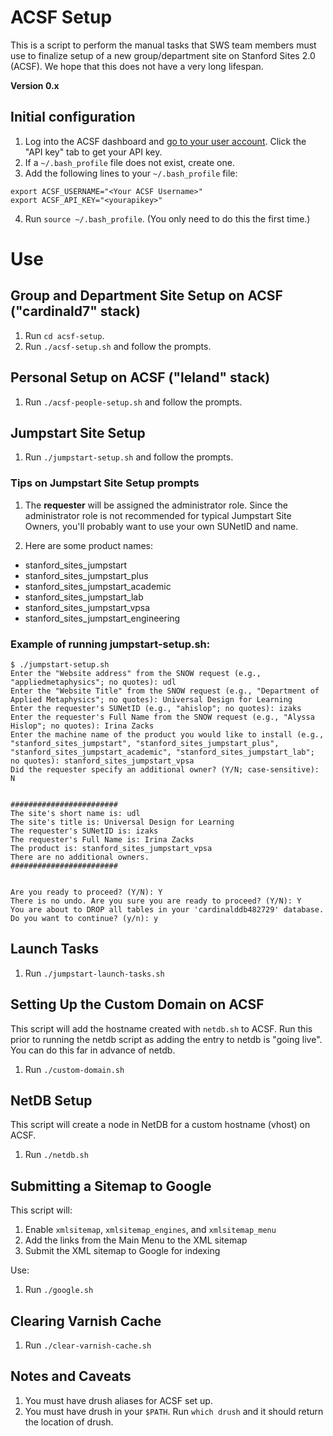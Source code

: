 # ACSF Setup
This is a script to perform the manual tasks that SWS team members must use to finalize setup of a new group/department site on Stanford Sites 2.0 (ACSF). We hope that this does not have a very long lifespan.

**Version 0.x**

## Initial configuration
1. Log into the ACSF dashboard and [go to your user account](https://www.cardinalsites.acsitefactory.com/user). Click the "API key" tab to get your API key.
2. If a `~/.bash_profile` file does not exist, create one.
3. Add the following lines to your `~/.bash_profile` file:
```
export ACSF_USERNAME="<Your ACSF Username>"
export ACSF_API_KEY="<yourapikey>"
```
4. Run `source ~/.bash_profile`. (You only need to do this the first time.)

# Use

## Group and Department Site Setup on ACSF ("cardinald7" stack)
1. Run `cd acsf-setup`.
2. Run `./acsf-setup.sh` and follow the prompts.

## Personal Setup on ACSF ("leland" stack)
1. Run `./acsf-people-setup.sh` and follow the prompts.

## Jumpstart Site Setup
1. Run `./jumpstart-setup.sh` and follow the prompts.

### Tips on Jumpstart Site Setup prompts

1. The **requester** will be assigned the administrator role.
Since the administrator role is not recommended for typical Jumpstart Site Owners, you'll probably want to use your own SUNetID and name.

2. Here are some product names:
* stanford_sites_jumpstart
* stanford_sites_jumpstart_plus
* stanford_sites_jumpstart_academic
* stanford_sites_jumpstart_lab
* stanford_sites_jumpstart_vpsa
* stanford_sites_jumpstart_engineering


### Example of running jumpstart-setup.sh:
```
$ ./jumpstart-setup.sh
Enter the "Website address" from the SNOW request (e.g., "appliedmetaphysics"; no quotes): udl
Enter the "Website Title" from the SNOW request (e.g., "Department of Applied Metaphysics"; no quotes): Universal Design for Learning
Enter the requester's SUNetID (e.g., "ahislop"; no quotes): izaks
Enter the requester's Full Name from the SNOW request (e.g., "Alyssa Hislop"; no quotes): Irina Zacks
Enter the machine name of the product you would like to install (e.g., "stanford_sites_jumpstart", "stanford_sites_jumpstart_plus", "stanford_sites_jumpstart_academic", "stanford_sites_jumpstart_lab"; no quotes): stanford_sites_jumpstart_vpsa
Did the requester specify an additional owner? (Y/N; case-sensitive): N


########################
The site's short name is: udl
The site's title is: Universal Design for Learning
The requester's SUNetID is: izaks
The requester's Full Name is: Irina Zacks
The product is: stanford_sites_jumpstart_vpsa
There are no additional owners.
########################


Are you ready to proceed? (Y/N): Y
There is no undo. Are you sure you are ready to proceed? (Y/N): Y
You are about to DROP all tables in your 'cardinalddb482729' database. Do you want to continue? (y/n): y
```

## Launch Tasks
1. Run `./jumpstart-launch-tasks.sh`

## Setting Up the Custom Domain on ACSF
This script will add the hostname created with `netdb.sh` to ACSF.
Run this prior to running the netdb script as adding the entry to netdb is "going live". You can do this far in advance of netdb.
1. Run `./custom-domain.sh`

## NetDB Setup
This script will create a node in NetDB for a custom hostname (vhost) on ACSF.
1. Run `./netdb.sh`

## Submitting a Sitemap to Google
This script will:
1. Enable `xmlsitemap`, `xmlsitemap_engines`, and `xmlsitemap_menu`
2. Add the links from the Main Menu to the XML sitemap
3. Submit the XML sitemap to Google for indexing

Use:
1. Run `./google.sh`

## Clearing Varnish Cache
1. Run `./clear-varnish-cache.sh`

## Notes and Caveats
1. You must have drush aliases for ACSF set up.
2. You must have drush in your `$PATH`. Run `which drush` and it should return the location of drush.
